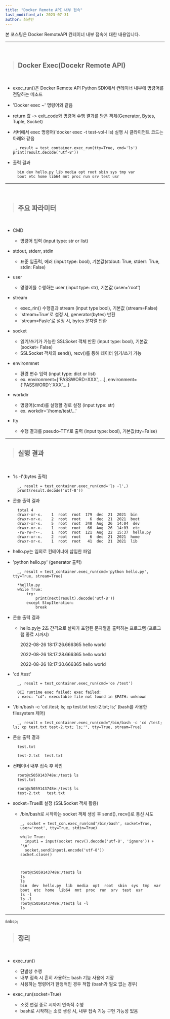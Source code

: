 ```yaml
---
title: "Docker Remote API 내부 접속"
last_modified_at: 2023-07-31
author: 최선빈
---
```


본 포스팅은 Docker RemoteAPI 컨테이너 내부 접속에 대한 내용입니다.

---
&nbsp;

> ## Docker Exec(Docekr Remote API)

&nbsp;

- exec_run()은 Docker Remote API Python SDK에서 컨테이너 내부에 명령어를 전달하는 메소드
- 'Docker exec ~' 명령어와 같음
- return 값 -> exit_code와 명령어 수행 결과를 담은 객체(Generator, Bytes, Tuple, Socket)
- 서버에서 exec 명령어('docker exec -t test-vol-l ls) 실행 시 클라이언트 코드는 아래와 같음

      _, result = test_container.exec_run(tty=True, cmd='ls')
      print(result.decode('utf-8'))


- 출력 결과

        bin dev hello.py lib media opt root sbin sys tmp var
        boot etc home lib64 mnt proc run srv test usr

---
&nbsp;

> ## 주요 파라미터

&nbsp;

- CMD
  - 명령어 입력 (input type: str or list)

- stdout, stderr, stdin
  - 표준 입출력, 에러 (input type: bool), 기본값(stdout: True, stderr: True, stdin: False)

- user
  - 명령어를 수행하는 user (input type: str), 기본값 (user='root')

- stream
  - exec_rin() 수행결과 stream (input type bool), 기본값 (stream=False)
  - 'stream=True'로 설정 시, generator(bytes) 반환
  - 'stream=Fasle'로 설정 시, bytes 문자열 반환

- socket
  - 읽기/쓰기가 가능한 SSLSoket 객체 반환 (input type: bool), 기본값 (socket= False)
  - SSLSocket 객체의 send(), recv()를 통해 데이터 읽기/쓰기 가능

- environmnet
  - 환경 변수 입력 (input type: dict or list)
  - ex. environment=['PASSWORD=XXX', ...], environment={'PASSWORD':'XXX',...}

- workdir
  - 명령어(cmd)를 실행할 경로 설정 (input type: str)
  - ex. workdir='/home/test/...'

- tty
  - 수행 결과를 pseudo-TTY로 출력 (input type: bool), 기본값(tty=False)

---

> ## 실행 결과

&nbsp;

- 'ls -l'(bytes 출력)

        _, result = test_container.exec_run(cmd='ls -l',)
        prunt(result.decode('utf-8'))

- 콘솔 출력 결과

        total 4
        drwxr-xr-x.    1  root  root  179  dec  21  2021  bin
        drwxr-xr-x.    2  root  root    6  dec  21  2021  boot
        drwxr-xr-x.    5  root  root  340  Aug  26  14:04  dev
        drwxr-xr-x.    1  root  root   66  Aug  26  14:03  etc
        -rw-rw-r--.    1  root  root  121  Aug  22  15:37  hello.py
        drwxr-xr-x.    2  root  root    6  dec  21  2021  home
        drwxr-xr-x.    1  root  root   41  dec  21  2021  lib

* hello.py는 임의로 컨테이너에 삽입한 파일

- 'python hello.py' (generator 출력)

        _, result = test_container.exec_run(cmd='python hello.py', tty=True, stream=True)
        
        *helllo.py
        while True:
            try:
                print(next(result).decode('utf-8'))
            except StopIteration:
                break

- 콘솔 출력 결과
  - hello.py는 2초 간격으로 날짜가 포함된 문자열을 출력하는 프로그램 (프로그램 종료 시까지)


      2022-08-26 18:17:26.666365 hello world

      2022-08-26 18:17:28.666365 hello world

      2022-08-26 18:17:30.666365 hello world

- 'cd /test'

        _, result = test_container.exec_run(cmd='ce /test')
        
        OCI runtime exec failed: exec failed:
        : exec: "cd": executable file not found in $PATH: unknown

- '/bin/bash -c 'cd /test; ls; cp test.txt test-2.txt; ls;' (bash를 사용한 filesystem 제어)

        _, result = test_container.exec_run(cmd="/bin/bash -c 'cd /test; ls; cp test.txt test-2.txt; ls;'", tty=True, stream=True)


- 콘솔 출력 결과

        test.txt

        test-2.txt  test.txt

- 컨테이너 내부 접속 후 확인

        root@c5059143748e:/test$ ls
        test.txt
        
        root@c5059143748e:/test$ ls
        test-2.txt   test.txt

- socket=True로 설정 (SSLSocket 객체 활용)
  - /bin/bash로 시작하는 socket 객체 생성 후 send(), recv()로 통신 시도

        _, socket = test_con.exec_run(cmd'/bin/bash', socket=True, user='root', tty=True, stdin=True)

        while True:
          input1 = input(socket recv().decode('utf-8', 'ignore')) + '\n'
          socket.send(input1.encode('utf-8'))
        socket.close()



        root@c5059143748e:/test$ ls
        ls
        ls
        bin  dev  hello.py  lib  media  opt  root  sbin  sys  tmp  var
        boot  etc  home  lib64  mnt  proc  run  srv  test  usr
        ls -l
        ls -l
        root@c5059143748e:/test$ ls -l
        ls

  
----
    &nbsp;

> ##  정리

&nbsp;

- exec_run()
  - 단발성 수행
  - 내부 접속 시 흔히 사용하느 bash 기능 사용에 지장
  - 사용하는 명령어가 한정적인 경우 적합 (bash가 필요 없는 경우)

- exec_run(socket=True)
  - 소켓 연결 종료 시까지 연속적 수행
  - bash로 시작하는 소켓 생성 시, 내부 접속 기능 구현 가능성 있음




